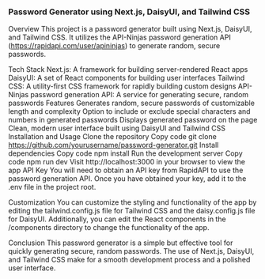 ### Password Generator using Next.js, DaisyUI, and Tailwind CSS
Overview
This project is a password generator built using Next.js, DaisyUI, and Tailwind CSS. It utilizes the API-Ninjas password generation API (https://rapidapi.com/user/apininjas) to generate random, secure passwords.

Tech Stack
Next.js: A framework for building server-rendered React apps
DaisyUI: A set of React components for building user interfaces
Tailwind CSS: A utility-first CSS framework for rapidly building custom designs
API-Ninjas password generation API: A service for generating secure, random passwords
Features
Generates random, secure passwords of customizable length and complexity
Option to include or exclude special characters and numbers in generated passwords
Displays generated password on the page
Clean, modern user interface built using DaisyUI and Tailwind CSS
Installation and Usage
Clone the repository
Copy code
git clone https://github.com/yourusername/password-generator.git
Install dependencies
Copy code
npm install
Run the development server
Copy code
npm run dev
Visit http://localhost:3000 in your browser to view the app
API Key
You will need to obtain an API key from RapidAPI to use the password generation API. Once you have obtained your key, add it to the .env file in the project root.

Customization
You can customize the styling and functionality of the app by editing the tailwind.config.js file for Tailwind CSS and the daisy.config.js file for DaisyUI. Additionally, you can edit the React components in the /components directory to change the functionality of the app.

Conclusion
This password generator is a simple but effective tool for quickly generating secure, random passwords. The use of Next.js, DaisyUI, and Tailwind CSS make for a smooth development process and a polished user interface.
